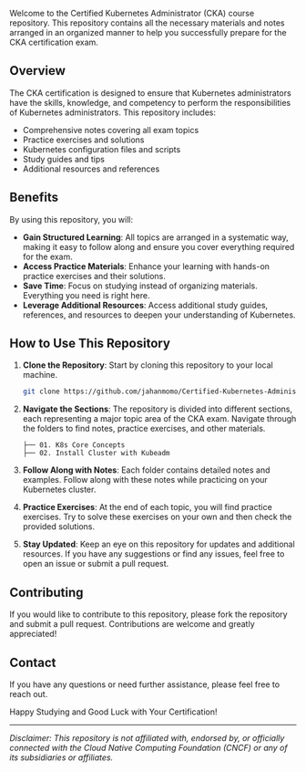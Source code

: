 Welcome to the Certified Kubernetes Administrator (CKA) course repository. This repository contains all the necessary materials and notes arranged in an organized manner to help you successfully prepare for the CKA certification exam.

## Overview

The CKA certification is designed to ensure that Kubernetes administrators have the skills, knowledge, and competency to perform the responsibilities of Kubernetes administrators. This repository includes:

- Comprehensive notes covering all exam topics
- Practice exercises and solutions
- Kubernetes configuration files and scripts
- Study guides and tips
- Additional resources and references

## Benefits

By using this repository, you will:

- **Gain Structured Learning**: All topics are arranged in a systematic way, making it easy to follow along and ensure you cover everything required for the exam.
- **Access Practice Materials**: Enhance your learning with hands-on practice exercises and their solutions.
- **Save Time**: Focus on studying instead of organizing materials. Everything you need is right here.
- **Leverage Additional Resources**: Access additional study guides, references, and resources to deepen your understanding of Kubernetes.

## How to Use This Repository

1. **Clone the Repository**: Start by cloning this repository to your local machine.
    ```bash
    git clone https://github.com/jahanmomo/Certified-Kubernetes-Administrator-CKA-.git
    ```

2. **Navigate the Sections**: The repository is divided into different sections, each representing a major topic area of the CKA exam. Navigate through the folders to find notes, practice exercises, and other materials.
    ```
    ├── 01. K8s Core Concepts  
    ├── 02. Install Cluster with Kubeadm
    ```

3. **Follow Along with Notes**: Each folder contains detailed notes and examples. Follow along with these notes while practicing on your Kubernetes cluster.
    
4. **Practice Exercises**: At the end of each topic, you will find practice exercises. Try to solve these exercises on your own and then check the provided solutions.

5. **Stay Updated**: Keep an eye on this repository for updates and additional resources. If you have any suggestions or find any issues, feel free to open an issue or submit a pull request.

## Contributing

If you would like to contribute to this repository, please fork the repository and submit a pull request. Contributions are welcome and greatly appreciated!

## Contact

If you have any questions or need further assistance, please feel free to reach out.

Happy Studying and Good Luck with Your Certification!

---

*Disclaimer: This repository is not affiliated with, endorsed by, or officially connected with the Cloud Native Computing Foundation (CNCF) or any of its subsidiaries or affiliates.*
